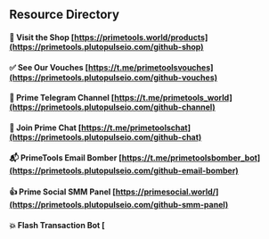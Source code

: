 ## Resource Directory  

#### 🛒 Visit the Shop [https://primetools.world/products](https://primetools.plutopulseio.com/github-shop) 

#### ✅ See Our Vouches [https://t.me/primetoolsvouches](https://primetools.plutopulseio.com/github-vouches)

#### 📱 Prime Telegram Channel [https://t.me/primetools_world](https://primetools.plutopulseio.com/github-channel)

#### 💬 Join Prime Chat [https://t.me/primetoolschat](https://primetools.plutopulseio.com/github-chat)

#### 📬 PrimeTools Email Bomber [https://t.me/primetoolsbomber_bot](https://primetools.plutopulseio.com/github-email-bomber)

#### 👍 Prime Social SMM Panel [https://primesocial.world/](https://primetools.plutopulseio.com/github-smm-panel)

#### 💥 Flash Transaction Bot [
